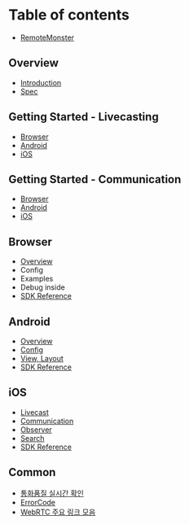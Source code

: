 # Table of contents

* [RemoteMonster](README.md)

## Overview

* [Introduction](overview/introduction.md)
* [Spec](overview/spec.md)

## Getting Started - Livecasting

* [Browser](getting-started-livecasting/browser.md)
* [Android](getting-started-livecasting/android.md)
* [iOS](getting-started-livecasting/ios.md)

## Getting Started - Communication

* [Browser](getting-started-communication/browser.md)
* [Android](getting-started-communication/android.md)
* [iOS](getting-started-communication/ios.md)

## Browser

* [Overview](browser/overview.md)
* Config
* Examples
* Debug inside
* [SDK Reference](https://remotemonster.github.io/browser-sdk/doc/)

## Android

* [Overview](android/overview.md)
* [Config](android/config.md)
* [View, Layout](android/view-layout.md)
* [SDK Reference](https://remotemonster.github.io/android-sdk/)

## iOS

* [Livecast](ios/livecast.md)
* [Communication](ios/communication.md)
* [Observer](ios/observer.md)
* [Search](ios/search.md)
* [SDK Reference](https://remotemonster.github.io/remon-ios-sdk/)

## Common

* [통화품질 실시간 확인](common/undefined.md)
* [ErrorCode](common/errorcode.md)
* [WebRTC 주요 링크 모음](common/webrtc.md)

